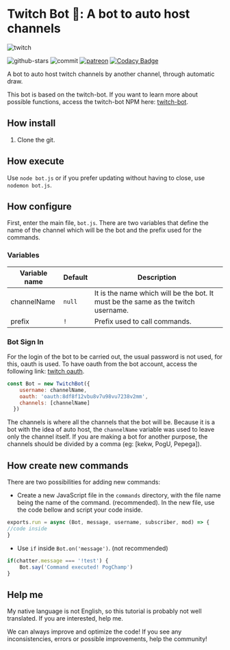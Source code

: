 # Twitch Bot 🤖: A bot to auto host channels

![twitch](https://upload.wikimedia.org/wikipedia/commons/c/c6/Twitch_logo_%28wordmark_only%29.svg)

![github-stars][stars] ![commit][last-commit] [![patreon][patreon]](https://www.patreon.com/bePatron?u=19783035) [![Codacy Badge](https://api.codacy.com/project/badge/Grade/4843be63952142a3be09af2cdd3722e1)](https://app.codacy.com/manual/dtayrone1/twitchHost-bot?utm_source=github.com&utm_medium=referral&utm_content=mekpower/twitchHost-bot&utm_campaign=Badge_Grade_Dashboard)

A bot to auto host twitch channels by another channel, through automatic draw.

This bot is based on the twitch-bot. If you want to learn more about possible functions, access the twitch-bot NPM here: [twitch-bot].

## How install

1. Clone the git.

## How execute

Use `node bot.js` or if you prefer updating without having to close, use `nodemon bot.js`.

## How configure

First, enter the main file, `bot.js`. There are two variables that define the name of the channel which will be the bot and the prefix used for the commands.

### Variables

Variable name | Default | Description
---|---|---|
channelName | `null` | It is the name which will be the bot. It must be the same as the twitch username.
prefix | `!` | Prefix used to call commands.

### Bot Sign In

For the login of the bot to be carried out, the usual password is not used, for this, oauth is used. To have oauth from the bot account, access the following link: [twitch oauth].

```javascript
const Bot = new TwitchBot({
    username: channelName,
    oauth: 'oauth:8df8f12vbu8v7u98vu7238v2mm',
    channels: [channelName]
  })
```

The channels is where all the channels that the bot will be. Because it is a bot with the idea of auto host, the `channelName` variable was used to leave only the channel itself. If you are making a bot for another purpose, the channels should be divided by a comma (eg: [kekw, PogU, Pepega]).

## How create new commands

There are two possibilities for adding new commands:

* Create a new JavaScript file in the `commands` directory, with the file name being the name of the command. (recommended). In the new file, use the code bellow and script your code inside.

```javascript
exports.run = async (Bot, message, username, subscriber, mod) => {
//code inside
}
```

* Use `if` inside `Bot.on('message')`. (not recommended)

```javascript
if(chatter.message === '!test') {
    Bot.say('Command executed! PogChamp')
}
```
## Help me

My native language is not English, so this tutorial is probably not well translated. If you are interested, help me.

We can always improve and optimize the code! If you see any inconsistencies, errors or possible improvements, help the community!

[app]: https://img.shields.io/appveyor/ci/mekpower/twitchHost-bot/master
[stars]: https://img.shields.io/github/stars/mekpower/twitchHost-bot?style=social
[twitch oauth]: https://twitchapps.com/tmi/
[last-commit]: https://img.shields.io/github/last-commit/mekpower/twitchHost-bot
[twitch-bot]: https://www.npmjs.com/package/twitch-bot
[patreon]:https://img.shields.io/badge/patreon-donate-green.svg